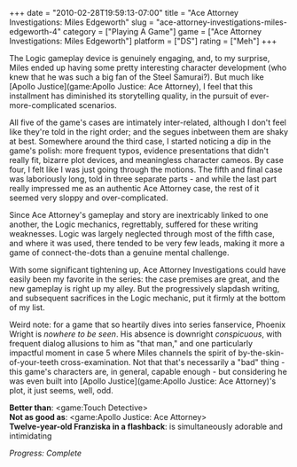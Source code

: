 +++
date = "2010-02-28T19:59:13-07:00"
title = "Ace Attorney Investigations: Miles Edgeworth"
slug = "ace-attorney-investigations-miles-edgeworth-4"
category = ["Playing A Game"]
game = ["Ace Attorney Investigations: Miles Edgeworth"]
platform = ["DS"]
rating = ["Meh"]
+++

The Logic gameplay device is genuinely engaging, and, to my surprise, Miles ended up having some pretty interesting character development (who knew that he was such a big fan of the Steel Samurai?).  But much like [Apollo Justice](game:Apollo Justice: Ace Attorney), I feel that this installment has diminished its storytelling quality, in the pursuit of ever-more-complicated scenarios.

All five of the game's cases are intimately inter-related, although I don't feel like they're told in the right order; and the segues inbetween them are shaky at best.  Somewhere around the third case, I started noticing a dip in the game's polish: more frequent typos, evidence presentations that didn't really fit, bizarre plot devices, and meaningless character cameos.  By case four, I felt like I was just going through the motions.  The fifth and final case was laboriously long, told in three separate parts - and while the last part really impressed me as an authentic Ace Attorney case, the rest of it seemed very sloppy and over-complicated.

Since Ace Attorney's gameplay and story are inextricably linked to one another, the Logic mechanics, regrettably, suffered for these writing weaknesses.  Logic was largely neglected through most of the fifth case, and where it was used, there tended to be very few leads, making it more a game of connect-the-dots than a genuine mental challenge.

With some significant tightening up, Ace Attorney Investigations could have easily been my favorite in the series: the case premises are great, and the new gameplay is right up my alley.  But the progressively slapdash writing, and subsequent sacrifices in the Logic mechanic, put it firmly at the bottom of my list.

Weird note: for a game that so heartily dives into series fanservice, Phoenix Wright is <i>nowhere to be seen</i>.  His absence is downright <i>conspicuous</i>, with frequent dialog allusions to him as "that man," and one particularly impactful moment in case 5 where Miles channels the spirit of by-the-skin-of-your-teeth cross-examination.  Not that that's necessarily a "bad" thing - this game's characters are, in general, capable enough - but considering he was even built into [Apollo Justice](game:Apollo Justice: Ace Attorney)'s plot, it just seems, well, odd.

<b>Better than</b>: <game:Touch Detective>  
<b>Not as good as</b>: <game:Apollo Justice: Ace Attorney>  
<b>Twelve-year-old Franziska in a flashback</b>: is simultaneously adorable and intimidating

<i>Progress: Complete</i>